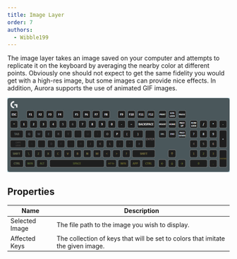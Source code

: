 ```yaml
---
title: Image Layer
order: 7
authors:
  - Wibble199
---
```


The image layer takes an image saved on your computer and attempts to replicate it on the keyboard by averaging the nearby color at different points. Obviously one should not expect to get the same fidelity you would get with a high-res image, but some images can provide nice effects. In addition, Aurora supports the use of animated GIF images.

![An image layer displaying a picture of a landscape](../../assets/img/layer-image.png)

## Properties

Name|Description
-|-
Selected Image|The file path to the image you wish to display.
Affected Keys|The collection of keys that will be set to colors that imitate the given image.